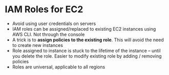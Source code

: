 # IAM Roles for EC2

* Avoid using user credentials on servers
* IAM roles can be assigned/replaced to existing EC2 instances using AWS CLI. Not through the console
* A trick is to **assign policies to the existing role**. This will avoid the need to create new instances
* Role assigned to instance is stuck to the lifetime of the instance – until you delete the role. Easier to modify existing role by adding / removing policies
* Roles are universal, applicable to all regions



